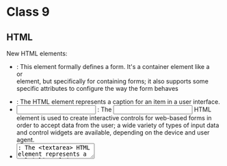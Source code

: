 # Class 9

## HTML

New HTML elements:

- <form> : This element formally defines a form. It's a container element like a <section> or <footer> element, but specifically for containing forms; it also supports some specific attributes to configure the way the form behaves
- <label> : The <label> HTML element represents a caption for an item in a user interface.
- <input> : The <input> HTML element is used to create interactive controls for web-based forms in order to accept data from the user; a wide variety of types of input data and control widgets are available, depending on the device and user agent.
- <textarea>: The <textarea> HTML element represents a multi-line plain-text editing control, useful when you want to allow users to enter a sizeable amount of free-form text, for example a comment on a review or feedback form.
- <button>: The <button> HTML element is an interactive element activated by a user with a mouse, keyboard, finger, voice command, or other assistive technology. Once activated, it then performs a programmable action, such as submitting a form or opening a dialog.

## JS

Events:  events are actions or occurrences that happen in the system you are programming — the system produces (or "fires") a signal of some kind when an event occurs, and provides a mechanism by which an action can be automatically taken (that is, some code running) when the event occurs. For example, in an airport, when the runway is clear for take off, a signal is communicated to the pilot. As a result, the plane can safely take off.

Examples of Events: 

The user selects, clicks, or hovers the cursor over a certain element.
The user chooses a key on the keyboard.
The user resizes or closes the browser window.
A web page finishes loading.
A form is submitted.
A video is played, paused, or finishes.
An error occurs.